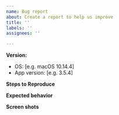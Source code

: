 ```yaml
---
name: Bug report
about: Create a report to help us improve
title: ''
labels: ''
assignees: ''

---
```


**Version:**
 - OS: [e.g. macOS 10.14.4]
 - App version: [e.g. 3.5.4]

**Steps to Reproduce**

**Expected behavior**

**Screen shots**
